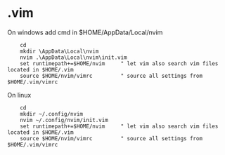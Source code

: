 # .vim

On windows add cmd in $HOME/AppData/Local/nvim

        cd
        mkdir \AppData\Local\nvim
        nvim .\AppData\Local\nvim\init.vim
        set runtimepath+=$HOME/nvim     " let vim also search vim files located in $HOME/.vim
        source $HOME/nvim/vimrc         " source all settings from $HOME/.vim/vimrc
On linux

        cd
        mkdir ~/.config/nvim
        nvim ~/.config/nvim/init.vim
        set runtimepath+=$HOME/nvim     " let vim also search vim files located in $HOME/.vim
        source $HOME/nvim/vimrc         " source all settings from $HOME/.vim/vimrc

